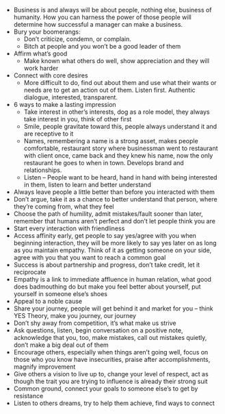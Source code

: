 - Business is and always will be about people, nothing else, business of humanity. How you can harness the power of those people will determine how successful a manager can make a business.
- Bury your boomerangs:
    - Don’t criticize, condemn, or complain.
    - Bitch at people and you won’t be a good leader of them
- Affirm what’s good
    - Make known what others do well, show appreciation and they will work harder
- Connect with core desires
    - More difficult to do, find out about them and use what their wants or needs are to get an action out of them. Listen first. Authentic dialogue, interested, transparent.
- 6 ways to make a lasting impression
    - Take interest in other’s interests, dog as a role model, they always take interest in you, think of other first
    - Smile, people gravitate toward this, people always understand it and are receptive to it
    - Names, remembering a name is a strong asset, makes people comfortable, restaurant story where businessman went to restaurant with client once, came back and they knew his name, now the only restaurant he goes to when in town. Develops brand and relationships.
    - Listen – People want to be heard, hand in hand with being interested in them, listen to learn and better understand
- Always leave people a little better than before you interacted with them
- Don’t argue, take it as a chance to better understand that person, where they’re coming from, what they feel
- Choose the path of humility, admit mistakes/fault sooner than later, remember that humans aren’t perfect and don’t let people think you are
- Start every interaction with friendliness
- Access affinity early, get people to say yes/agree with you when beginning interaction, they will be more likely to say yes later on as long as you maintain empathy. Think of it as getting someone on your side, agree with you that you want to reach a common goal
- Success is about partnership and progress, don’t take credit, let it reciprocate
- Empathy is a link to immediate affluence in human relation, what good does badmouthing do but make you feel better about yourself, put yourself in someone else’s shoes
- Appeal to a noble cause
- Share your journey, people will get behind it and market for you – think YES Theory, make you journey, our journey
- Don’t shy away from competition, it’s what make us strive
- Ask questions, listen, begin conversation on a positive note, acknowledge that you, too, make mistakes, call out mistakes quietly, don’t make a big deal out of them
- Encourage others, especially when things aren’t going well, focus on those who you know have insecurities, praise after accomplishments, magnify improvement
- Give others a vision to live up to, change your level of respect, act as though the trait you are trying to influence is already their strong suit
- Common ground, connect your goals to someone else’s to get by resistance
- Listen to others dreams, try to help them achieve, find ways to connect